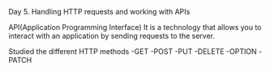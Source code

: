 Day 5. Handling HTTP requests and working with APIs

API(Application Programming Interface) It is a technology that allows you to interact with an application by sending requests to the server. 

Studied the different HTTP methods
-GET
-POST
-PUT
-DELETE
-OPTION
-PATCH
